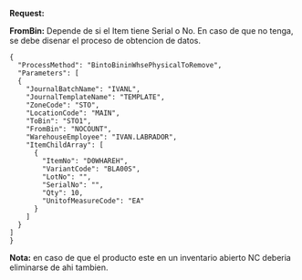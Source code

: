 **Request:**

**FromBin:** Depende de si el Item tiene Serial o No. En caso de que no tenga, se debe disenar el proceso de obtencion de datos.

```
{
  "ProcessMethod": "BintoBininWhsePhysicalToRemove",
  "Parameters": [
  {
    "JournalBatchName": "IVANL",
    "JournalTemplateName": "TEMPLATE",
    "ZoneCode": "STO",
    "LocationCode": "MAIN",
    "ToBin": "STO1",
    "FromBin": "NOCOUNT",
    "WarehouseEmployee": "IVAN.LABRADOR",
    "ItemChildArray": [
      {
        "ItemNo": "D0WHAREH",
        "VariantCode": "BLA00S",
        "LotNo": "",
        "SerialNo": "",
        "Qty": 10,
        "UnitofMeasureCode": "EA"
      }
    ]
  }
]
}
```

**Nota:** en caso de que el producto este en un inventario abierto NC deberia eliminarse de ahi tambien.


